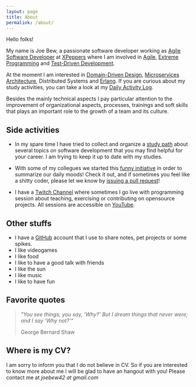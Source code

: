 ```yaml
---
layout: page
title: About
permalink: /about/
---
```


Hello folks!

My name is Joe Bew, a passionate software developer working as [Agile Software Developer](https://en.wikipedia.org/wiki/Agile_software_development) at [XPeppers](http://www.xpeppers.com/) where I am involved in [Agile](http://agilemanifesto.org/), [Extreme Programming](https://en.wikipedia.org/wiki/Extreme_programming) and [Test-Driven Development](https://en.wikipedia.org/wiki/Test-driven_development).

At the moment I am interested in [Domain-Driven Design](https://en.wikipedia.org/wiki/Domain-driven_design), [Microservices Architecture](https://martinfowler.com/articles/microservices.html), Distributed Systems and [Erlang](https://www.erlang.org/). If you are curious about my study activities, you can take a look at my [Daily Activity Log](http://joebew42.github.io/events.xml).

Besides the mainly technical aspects I pay particular attention to the improvement of organizational aspects, processes, trainings and soft skills that plays an important role to the growth of a team and its culture.

## Side activities

* In my spare time I have tried to collect and organize a [study path](https://github.com/joebew42/study-path) about several topics on software development that you may find helpful for your career. I am trying to keep it up to date with my studies.

* With some of my collegues we started this [funny initiative](http://shittysomething.com/) in order to summarize our daily moods! Check it out, and if sometimes you feel like a shitty coder, please let we know by [issuing a pull request](https://github.com/ShittySomething/shittysomething.github.io)!

* I have a [Twitch Channel](https://www.twitch.tv/joebew42) where sometimes I go live with programming session about teaching, exercising or contributing on opensource projects. All sessions are accessible on [YouTube](https://www.youtube.com/channel/UCEt-X-5yZ86SYTNDbSQgVAQ).

## Other stuffs

* I have a [GitHub](https://github.com/joebew42) account that I use to share notes, pet projects or some spikes.
* I like videogames
* I like food
* I like to have a good talk with friends
* I like the sun
* I like music
* I like to have fun

## Favorite quotes

> *"You see things; you say, 'Why?' But I dream things that never were; and I say 'Why not?'"*
>
> George Bernard Shaw

## Where is my CV?

I am sorry to inform you that I do not believe in CV. So if you are interested to know more about me I will be glad to have an hangout with you! Please contact me at *joebew42 at gmail.com*
